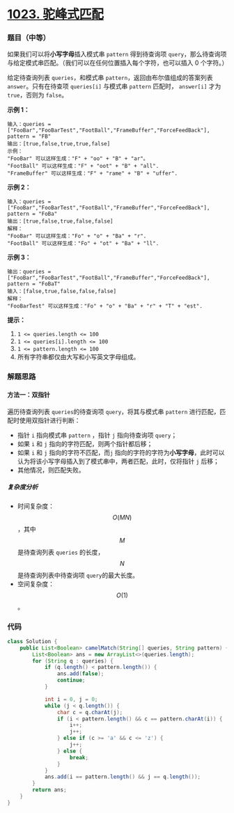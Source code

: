 # [1023. 驼峰式匹配](https://leetcode.cn/problems/camelcase-matching/)

### 题目（中等）

如果我们可以将**小写字母**插入模式串 `pattern` 得到待查询项 `query`，那么待查询项与给定模式串匹配。（我们可以在任何位置插入每个字符，也可以插入 0 个字符。）

给定待查询列表 `queries`，和模式串 `pattern`，返回由布尔值组成的答案列表 `answer`。只有在待查项 `queries[i]` 与模式串 `pattern` 匹配时， `answer[i]` 才为 `true`，否则为 `false`。

 

**示例 1：**

```
输入：queries = ["FooBar","FooBarTest","FootBall","FrameBuffer","ForceFeedBack"], pattern = "FB"
输出：[true,false,true,true,false]
示例：
"FooBar" 可以这样生成："F" + "oo" + "B" + "ar"。
"FootBall" 可以这样生成："F" + "oot" + "B" + "all".
"FrameBuffer" 可以这样生成："F" + "rame" + "B" + "uffer".
```

**示例 2：**

```
输入：queries = ["FooBar","FooBarTest","FootBall","FrameBuffer","ForceFeedBack"], pattern = "FoBa"
输出：[true,false,true,false,false]
解释：
"FooBar" 可以这样生成："Fo" + "o" + "Ba" + "r".
"FootBall" 可以这样生成："Fo" + "ot" + "Ba" + "ll".
```

**示例 3：**

```
输出：queries = ["FooBar","FooBarTest","FootBall","FrameBuffer","ForceFeedBack"], pattern = "FoBaT"
输入：[false,true,false,false,false]
解释： 
"FooBarTest" 可以这样生成："Fo" + "o" + "Ba" + "r" + "T" + "est".
```

 

**提示：**

1. `1 <= queries.length <= 100`
2. `1 <= queries[i].length <= 100`
3. `1 <= pattern.length <= 100`
4. 所有字符串都仅由大写和小写英文字母组成。

### 解题思路

#### 方法一：双指针

遍历待查询列表 `queries`的待查询项 `query`，将其与模式串 `pattern` 进行匹配，匹配时使用双指针进行判断：

- 指针 `i` 指向模式串 `pattern` ，指针 `j` 指向待查询项 `query`；
- 如果 `i` 和 `j` 指向的字符匹配，则两个指针都后移；
- 如果 `i` 和 `j` 指向的字符不匹配，而`j` 指向的字符的字符为**小写字母**，此时可以认为将该小写字母插入到了模式串中，两者匹配，此时，仅将指针 `j` 后移；
- 其他情况，则匹配失败。

#####  复杂度分析

- 时间复杂度：$$O(MN)$$，其中 $$ M $$ 是待查询列表 `queries` 的长度，$$N$$ 是待查询列表中待查询项 `query`的最大长度。
- 空间复杂度：$$O(1)$$。

### 代码

```java
class Solution {
    public List<Boolean> camelMatch(String[] queries, String pattern) {
        List<Boolean> ans = new ArrayList<>(queries.length);
        for (String q : queries) {
            if (q.length() < pattern.length()) {
                ans.add(false);
                continue;
            }

            int i = 0, j = 0;
            while (j < q.length()) {
                char c = q.charAt(j);
                if (i < pattern.length() && c == pattern.charAt(i)) {
                    i++;
                    j++;
                } else if (c >= 'a' && c <= 'z') {
                    j++;
                } else {
                    break;
                }
            }
            ans.add(i == pattern.length() && j == q.length());
        }
        return ans;
    }
}
```

